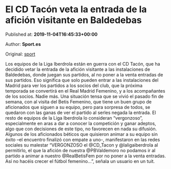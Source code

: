 
# El CD Tacón veta la entrada de la afición visitante en Baldedebas

Published at: **2019-11-04T16:45:33+00:00**

Author: **Sport.es**

Original: [sport](https://www.sport.es/es/noticias/futbol-femenino/tacon-veta-entrada-aficion-visitante-baldedebas-7714211)

Los equipos de la Liga Iberdrola están en guerra con el CD Tacón, que ha decidido vetar la entrada de la afición visitante a las instalaciones de Baldedebas, donde juegan sus partidos, al no poner a la venta entradas de sus partidos.
Eso significa que solo pueden entrar a las instalaciones del Madrid para ver los partidos a los socios del club, que la próxima temporada se convertirá en el Real Madrid Femenino, y a los acompañantes de los socios. Nadie más.
Una situación tensa que se vivió el pasado fin de semana, con al visita del Betis Femenino, que tiene un buen grupo de aficionados que siguen a su equipo, pero para sorpresa de todos, se quedaron con las ganas de ver el partido al serles negada la entrada.
El resto de equipos de la Liga Iberdrola lo consideran “vergonzoso&rdquor;, especialmente en aras a dar a conocer la competición y ganar adeptos, algo que con decisiones de este tipo, no favorecen en nada su difusión.
Algunos de los aficionados béticos que quisieron animar a su equipo sin éxito –el encuentro finalizó con empate a uno-, manifestaron en las redes sociales su malestar
“VERGONZOSO el @CD_Tacon y @laligaiberdrola al permitirlo, el que la afición de nuestra @PBValdemoro no podamos ir al partido a animar a nuestro @RealBetisFem por no poner a la venta entradas. Así no hacéis crecer el fútbol femenino...&rdquor;, señala un usuario en un tuit.
